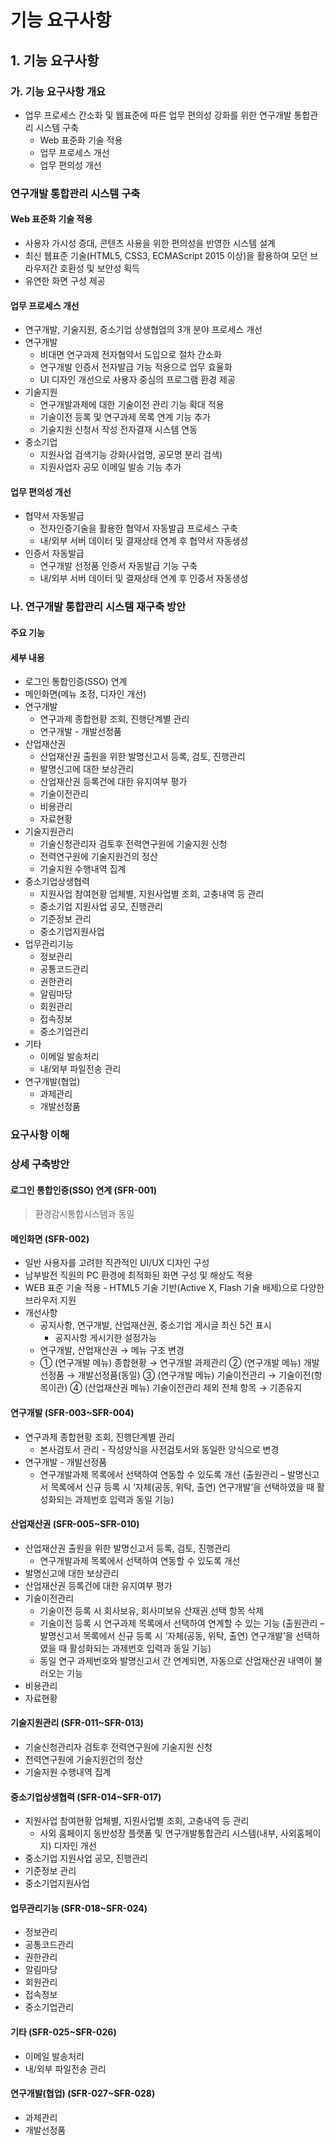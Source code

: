 # 기능 요구사항

## 1. 기능 요구사항

### 가. 기능 요구사항 개요
- 업무 프로세스 간소화 및 웹표준에 따른 업무 편의성 강화를 위한 연구개발 통합관리 시스템 구축
  - Web 표준화 기술 적용
  - 업무 프로세스 개선
  - 업무 편의성 개선
### 연구개발 통합관리 시스템 구축
#### Web 표준화 기술 적용
- 사용자 가시성 증대, 콘텐츠 사용을 위한 편의성을 반영한 시스템 설계
- 최신 웹표준 기술(HTML5, CSS3, ECMAScript 2015 이상)을 활용하여 모던 브라우저간 호환성 및 보안성 획득
- 유연한 화면 구성 제공
#### 업무 프로세스 개선
- 연구개발, 기술지원, 중소기업 상생협업의 3개 분야 프로세스 개선
- 연구개발
  - 비대면 연구과제 전자협약서 도입으로 절차 간소화
  - 연구개발 인증서 전자발급 기능 적용으로 업무 효율화
  - UI 디자인 개선으로 사용자 중심의 프로그램 환경 제공
- 기술지원
  - 연구개발과제에 대한 기술이전 관리 기능 확대 적용
  - 기술이전 등록 및 연구과제 목록 연계 기능  추가
  - 기술지원 신청서 작성 전자결재 시스템 연동
- 중소기업
  - 지원사업 검색기능 강화(사업명, 공모명 분리 검색)
  - 지원사업자 공모 이메일 발송 기능 추가
#### 업무 편의성 개선
- 협약서 자동발급
  - 전자인증기술을 활용한 협약서 자동발급 프로세스 구축
  - 내/외부 서버 데이터 및 결재상태 연계 후 협약서 자동생성
- 인증서 자동발급
  - 연구개발 선정품 인증서 자동발급 기능 구축
  - 내/외부 서버 데이터 및 결재상태 연계 후 인증서 자동생성

### 나. 연구개발 통합관리 시스템 재구축 방안
#### 주요 기능

#### 세부 내용
- 로그인 통합인증(SSO) 연계
- 메인화면(메뉴 조정, 디자인 개선)
- 연구개발
  - 연구과제 종합현황 조회, 진행단계별 관리
  - 연구개발 - 개발선정품
- 산업재산권
  - 산업재산권 출원을 위한 발명신고서 등록, 검토, 진행관리
  - 발명신고에 대한 보상관리
  - 산업재산권 등록건에 대한 유지여부 평가
  - 기술이전관리
  - 비용관리
  - 자료현황
- 기술지원관리
  - 기술신청관리자 검토후 전력연구원에 기술지원 신청
  - 전력연구원에 기술지원건의 정산
  - 기술지원 수행내역 집계
- 중소기업상생협력
  - 지원사업 참여현황 업체별, 지원사업별 조회, 고충내역 등 관리
  - 중소기업 지원사업 공모, 진행관리
  - 기준정보 관리
  - 중소기업지원사업
- 업무관리기능
  - 정보관리
  - 공통코드관리
  - 권한관리
  - 알림마당
  - 회원관리
  - 접속정보
  - 중소기업관리
- 기타
  - 이메일 발송처리
  - 내/외부 파일전송 관리
- 연구개발(협업)
  - 과제관리
  - 개발선정품

### 요구사항 이해

### 상세 구축방안
#### 로그인 통합인증(SSO) 연계 (SFR-001)
> 환경감시통합시스템과 동일
#### 메인화면 (SFR-002)
- 일반 사용자를 고려한 직관적인 UI/UX 디자인 구성
- 남부발전 직원의 PC 환경에 최적화된 화면 구성 및 해상도 적용
- WEB 표준 기술 적용 - HTML5 기술 기반(Active X, Flash 기술 배제)으로 다양한 브라우저 지원
- 개선사항
  - 공지사항, 연구개발, 산업재산권, 중소기업 게시글 최신 5건 표시
    - 공지사항 게시기한 설정가능
  - 연구개발, 산업재산권 → 메뉴 구조 변경
  - ① (연구개발 메뉴) 종합현황 → 연구개발 과제관리
    ② (연구개발 메뉴) 개발선정품 → 개발선정품(동일)
    ③ (연구개발 메뉴) 기술이전관리 → 기술이전(항목이관) 
    ④ (산업재산권 메뉴) 기술이전관리 제외 전체 항목 → 기존유지
#### 연구개발 (SFR-003~SFR-004)
- 연구과제 종합현황 조회, 진행단계별 관리
  - 본사검토서 관리 - 작성양식을 사전검토서와 동일한 양식으로 변경
- 연구개발 - 개발선정품
  - 연구개발과제 목록에서 선택하여 연동할 수 있도록 개선
    (출원관리 – 발명신고서 목록에서 신규 등록 시 ‘자체(공동, 위탁, 출연) 연구개발’을 선택하였을 때 활성화되는 과제번호 입력과 동일 기능)
#### 산업재산권 (SFR-005~SFR-010)
- 산업재산권 출원을 위한 발명신고서 등록, 검토, 진행관리
  - 연구개발과제 목록에서 선택하여 연동할 수 있도록 개선
- 발명신고에 대한 보상관리
- 산업재산권 등록건에 대한 유지여부 평가
- 기술이전관리
  - 기술이전 등록 시 회사보유, 회사미보유 산재권 선택 항목 삭제
  - 기술이전 등록 시 연구과제 목록에서 선택하여 연계할 수 있는 기능
    (출원관리 – 발명신고서 목록에서 신규 등록 시 ‘자체(공동, 위탁, 출연) 연구개발’을 선택하였을 때 활성화되는 과제번호 입력과 동일 기능) 
  - 동일 연구 과제번호와 발명신고서 간 연계되면, 자동으로 산업재산권 내역이 불러오는 기능
- 비용관리
- 자료현황
#### 기술지원관리 (SFR-011~SFR-013)
- 기술신청관리자 검토후 전력연구원에 기술지원 신청
- 전력연구원에 기술지원건의 정산
- 기술지원 수행내역 집계
#### 중소기업상생협력 (SFR-014~SFR-017)
- 지원사업 참여현황 업체별, 지원사업별 조회, 고충내역 등 관리
  - 사외 홈페이지 동반성장 플랫폼 및 연구개발통합관리 시스템(내부, 사외홈페이지) 디자인 개선
- 중소기업 지원사업 공모, 진행관리
- 기준정보 관리
- 중소기업지원사업
#### 업무관리기능 (SFR-018~SFR-024)
- 정보관리
- 공통코드관리
- 권한관리
- 알림마당
- 회원관리
- 접속정보
- 중소기업관리
#### 기타 (SFR-025~SFR-026)
- 이메일 발송처리
- 내/외부 파일전송 관리
#### 연구개발(협업) (SFR-027~SFR-028)
- 과제관리
- 개발선정품
